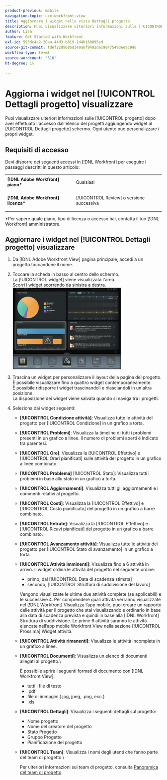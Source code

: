 ```yaml
---
product-previous: mobile
navigation-topic: use-workfront-view
title: Aggiornare i widget nella vista Dettagli progetto
description: Puoi visualizzare ulteriori informazioni sulle [!UICONTROL progetto] dopo aver effettuato l'accesso dall'elenco dei progetti aggiungendo widget al [!UICONTROL Dettagli progetto] schermo. Ogni utente può personalizzare i propri widget.
author: Lisa
feature: Get Started with Workfront
exl-id: 593dc4a2-20aa-44d3-b819-1d4b160095ed
source-git-commit: fdef22d9685d349a6f9492dec98475493ee9c048
workflow-type: tm+mt
source-wordcount: '516'
ht-degree: 1%

---
```


# Aggiorna i widget nel [!UICONTROL Dettagli progetto] visualizzare

Puoi visualizzare ulteriori informazioni sulle [!UICONTROL progetto] dopo aver effettuato l&#39;accesso dall&#39;elenco dei progetti aggiungendo widget al [!UICONTROL Dettagli progetto] schermo. Ogni utente può personalizzare i propri widget.

## Requisiti di accesso

Devi disporre dei seguenti accessi in [!DNL Workfront] per eseguire i passaggi descritti in questo articolo:

<table style="table-layout:auto"> 
 <col> 
 </col> 
 <col> 
 </col> 
 <tbody> 
  <tr> 
   <td role="rowheader"><strong>[!DNL Adobe Workfront] piano*</strong></td> 
   <td> <p>Qualsiasi</p> </td> 
  </tr> 
  <tr> 
   <td role="rowheader"><strong>[!DNL Adobe Workfront] licenza*</strong></td> 
   <td> <p>[!UICONTROL Review] o versione successiva</p> </td> 
  </tr> 
 </tbody> 
</table>

&#42;Per sapere quale piano, tipo di licenza o accesso hai, contatta il tuo [!DNL Workfront] amministratore.

## Aggiornare i widget nel [!UICONTROL Dettagli progetto] visualizzare

1. Da [!DNL Adobe Workfront View] pagina principale, accedi a un progetto toccandone il nome.
1. Toccare la scheda in basso al centro dello schermo.\
   La [!UICONTROL widget] viene visualizzata l&#39;area.\
   Scorri i widget scorrendo da sinistra a destra.\
   ![](assets/screen-shot-2013-009-11-at-8.25.01-am-350x262.png)

1. Trascina un widget per personalizzare il layout della pagina del progetto.\
   È possibile visualizzare fino a quattro widget contemporaneamente.\
   È possibile ridisporre i widget trascinandoli e rilasciandoli in un&#39;altra posizione.\
   La disposizione dei widget viene salvata quando si naviga tra i progetti.

1. Seleziona dai widget seguenti:

   * **[!UICONTROL Condizione attività]**: Visualizza tutte le attività del progetto per [!UICONTROL Condizione] in un grafico a torta.
   * **[!UICONTROL Problemi]**: Visualizza la timeline di tutti i problemi presenti in un grafico a linee. Il numero di problemi aperti è indicato tra parentesi.
   * **[!UICONTROL Ore]**: Visualizza la [!UICONTROL Effettivo] e [!UICONTROL Orari pianificati] sulle attività del progetto in un grafico a linee combinato.
   * **[!UICONTROL Problema]** [!UICONTROL Stato]: Visualizza tutti i problemi in base allo stato in un grafico a torta.
   * **[!UICONTROL Aggiornamenti]**: Visualizza tutti gli aggiornamenti e i commenti relativi al progetto.
   * **[!UICONTROL Costi]**: Visualizza la [!UICONTROL Effettivo] e [!UICONTROL Costo pianificato] del progetto in un grafico a barre combinato.
   * **[!UICONTROL Entrate]**: Visualizza la [!UICONTROL Effettivo] e [!UICONTROL Ricavi pianificati] del progetto in un grafico a barre combinato.
   * **[!UICONTROL Avanzamento attività]**: Visualizza tutte le attività del progetto per [!UICONTROL Stato di avanzamento] in un grafico a torta.
   * **[!UICONTROL Attività imminenti]**: Visualizza fino a 6 attività in arrivo. Il widget ordina le attività del progetto nel seguente ordine:

      * primo, dal [!UICONTROL Data di scadenza stimata]
      * secondo, [!UICONTROL Struttura di suddivisione del lavoro]

      Vengono visualizzate le ultime due attività complete (se applicabili) e le successive 4. Per comprendere quali attività verranno visualizzate nel [!DNL Workfront] Visualizza l’app mobile, puoi creare un rapporto delle attività per il progetto che stai visualizzando e ordinarlo in base alla data di scadenza prevista e quindi in base alla [!DNL Workfront] Struttura di suddivisione. Le prime 6 attività saranno le attività elencate nell’app mobile Workfront View nella sezione [!UICONTROL Prossima] Widget attività.

   * **[!UICONTROL Attività rimanenti]**: Visualizza le attività incomplete in un grafico a linee.
   * **[!UICONTROL Documenti]**: Visualizza un elenco di documenti allegati al progetto.\

      È possibile aprire i seguenti formati di documento con [!DNL Workfront View]:

      * tutti i file di testo
      * .pdf
      * file di immagini (.jpg, jpeg, .png, ecc.)
      * .xls
   * **[!UICONTROL Dettagli]**: Visualizza i seguenti dettagli sul progetto:

      * Nome progetto
      * Nome del creatore del progetto
      * Stato Progetto
      * Gruppo Progetto
      * Pianificazione del progetto
   * **[!UICONTROL Team]**: Visualizza i nomi degli utenti che fanno parte del team di progetto.\

      Per ulteriori informazioni sui team di progetto, consulta [Panoramica del team di progetto](../../../manage-work/projects/planning-a-project/project-team-overview.md).
